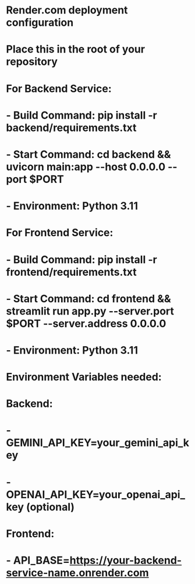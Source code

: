 # Render.com deployment configuration
# Place this in the root of your repository

# For Backend Service:
# - Build Command: pip install -r backend/requirements.txt
# - Start Command: cd backend && uvicorn main:app --host 0.0.0.0 --port $PORT
# - Environment: Python 3.11

# For Frontend Service:
# - Build Command: pip install -r frontend/requirements.txt  
# - Start Command: cd frontend && streamlit run app.py --server.port $PORT --server.address 0.0.0.0
# - Environment: Python 3.11

# Environment Variables needed:
# Backend:
# - GEMINI_API_KEY=your_gemini_api_key
# - OPENAI_API_KEY=your_openai_api_key (optional)

# Frontend:
# - API_BASE=https://your-backend-service-name.onrender.com
